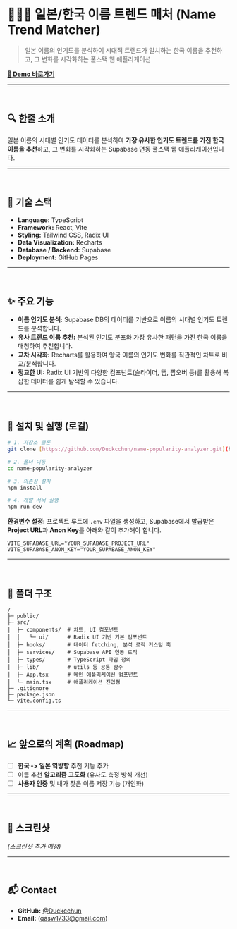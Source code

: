 
# 🎌🇰🇷 일본/한국 이름 트렌드 매처 (Name Trend Matcher)
> 일본 이름의 인기도를 분석하여 시대적 트렌드가 일치하는 한국 이름을 추천하고, 그 변화를 시각화하는 풀스택 웹 애플리케이션

**[🔗 Demo 바로가기](https://duckcchun.github.io/name-popularity-analyzer/)**

---
<br>

## 🔍 한줄 소개
일본 이름의 시대별 인기도 데이터를 분석하여 **가장 유사한 인기도 트렌드를 가진 한국 이름을 추천**하고, 그 변화를 시각화하는 Supabase 연동 풀스택 웹 애플리케이션입니다.

---
<br>

## 🧰 기술 스택
- **Language:** TypeScript
- **Framework:** React, Vite
- **Styling:** Tailwind CSS, Radix UI
- **Data Visualization:** Recharts
- **Database / Backend:** Supabase
- **Deployment:** GitHub Pages

---
<br>

## ✨ 주요 기능
- **이름 인기도 분석:** Supabase DB의 데이터를 기반으로 이름의 시대별 인기도 트렌드를 분석합니다.
- **유사 트렌드 이름 추천:** 분석된 인기도 분포와 가장 유사한 패턴을 가진 한국 이름을 매칭하여 추천합니다.
- **교차 시각화:** Recharts를 활용하여 양국 이름의 인기도 변화를 직관적인 차트로 비교/분석합니다.
- **정교한 UI:** Radix UI 기반의 다양한 컴포넌트(슬라이더, 탭, 팝오버 등)를 활용해 복잡한 데이터를 쉽게 탐색할 수 있습니다.

---
<br>

## 🚀 설치 및 실행 (로컬)

```bash
# 1. 저장소 클론
git clone [https://github.com/Duckcchun/name-popularity-analyzer.git](https://github.com/Duckcchun/name-popularity-analyzer.git)

# 2. 폴더 이동
cd name-popularity-analyzer

# 3. 의존성 설치
npm install

# 4. 개발 서버 실행
npm run dev
````

**환경변수 설정:**
프로젝트 루트에 `.env` 파일을 생성하고, Supabase에서 발급받은 **Project URL**과 **Anon Key**를 아래와 같이 추가해야 합니다.

```
VITE_SUPABASE_URL="YOUR_SUPABASE_PROJECT_URL"
VITE_SUPABASE_ANON_KEY="YOUR_SUPABASE_ANON_KEY"
```

-----

<br>

## 📂 폴더 구조

```
/
├─ public/
├─ src/
│  ├─ components/  # 차트, UI 컴포넌트
│  │   └─ ui/      # Radix UI 기반 기본 컴포넌트
│  ├─ hooks/       # 데이터 fetching, 분석 로직 커스텀 훅
│  ├─ services/    # Supabase API 연동 로직
│  ├─ types/       # TypeScript 타입 정의
│  ├─ lib/         # utils 등 공통 함수
│  ├─ App.tsx      # 메인 애플리케이션 컴포넌트
│  └─ main.tsx     # 애플리케이션 진입점
├─ .gitignore
├─ package.json
└─ vite.config.ts
```

-----

<br>

## 📈 앞으로의 계획 (Roadmap)

  - [ ] **한국 -\> 일본 역방향** 추천 기능 추가
  - [ ] 이름 추천 **알고리즘 고도화** (유사도 측정 방식 개선)
  - [ ] **사용자 인증** 및 내가 찾은 이름 저장 기능 (개인화)

-----

<br>

## 📸 스크린샷

*(스크린샷 추가 예정)*

-----

<br>

## 📬 Contact

  - **GitHub:** [@Duckcchun](https://github.com/Duckcchun)
  - **Email:** (qasw1733@gmail.com)

